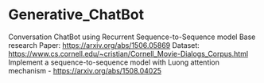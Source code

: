 # Generative_ChatBot
Conversation ChatBot using Recurrent Sequence-to-Sequence model
Base research Paper: https://arxiv.org/abs/1506.05869
Dataset: https://www.cs.cornell.edu/~cristian/Cornell_Movie-Dialogs_Corpus.html
Implement a sequence-to-sequence model with Luong attention mechanism - https://arxiv.org/abs/1508.04025

